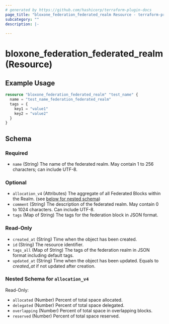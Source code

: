 ```yaml
---
# generated by https://github.com/hashicorp/terraform-plugin-docs
page_title: "bloxone_federation_federated_realm Resource - terraform-provider-bloxone"
subcategory: ""
description: |-
  
---
```


# bloxone_federation_federated_realm (Resource)



## Example Usage

```terraform
resource "bloxone_federation_federated_realm" "test_name" {
  name = "test_name_federation_federated_realm"
  tags = {
    key1 = "value1"
    key2 = "value2"
  }
}
```

<!-- schema generated by tfplugindocs -->
## Schema

### Required

- `name` (String) The name of the federated realm. May contain 1 to 256 characters; can include UTF-8.

### Optional

- `allocation_v4` (Attributes) The aggregate of all Federated Blocks within the Realm. (see [below for nested schema](#nestedatt--allocation_v4))
- `comment` (String) The description of the federated realm. May contain 0 to 1024 characters. Can include UTF-8.
- `tags` (Map of String) The tags for the federation block in JSON format.

### Read-Only

- `created_at` (String) Time when the object has been created.
- `id` (String) The resource identifier.
- `tags_all` (Map of String) The tags of the federation realm in JSON format including default tags.
- `updated_at` (String) Time when the object has been updated. Equals to _created_at_ if not updated after creation.

<a id="nestedatt--allocation_v4"></a>
### Nested Schema for `allocation_v4`

Read-Only:

- `allocated` (Number) Percent of total space allocated.
- `delegated` (Number) Percent of total space delegated.
- `overlapping` (Number) Percent of total space in overlapping blocks.
- `reserved` (Number) Percent of total space reserved.
